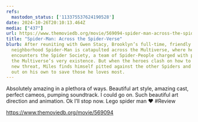 ```yaml
---
refs:
  mastodon_status: ['113375537624190528']
date: 2024-10-26T20:10:13.464Z
media: ["437"]
url: https://www.themoviedb.org/movie/569094-spider-man-across-the-spider-verse
title: "Spider-Man: Across the Spider-Verse"
blurb: After reuniting with Gwen Stacy, Brooklyn’s full-time, friendly
  neighborhood Spider-Man is catapulted across the Multiverse, where he
  encounters the Spider Society, a team of Spider-People charged with protecting
  the Multiverse’s very existence. But when the heroes clash on how to handle a
  new threat, Miles finds himself pitted against the other Spiders and must set
  out on his own to save those he loves most.
---
```


Absolutely amazing in a plethora of ways. Beautiful art style, amazing cast, perfect cameos, pumping soundtrack. I could go on. Such beautiful art direction and animation. Ok I’ll stop now. Lego spider man ❤️ #Review

https://www.themoviedb.org/movie/569094

